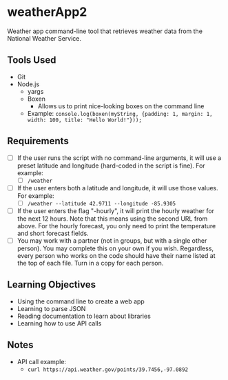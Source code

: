 # weatherApp2

Weather app command-line tool that retrieves weather data from the National Weather Service.

## Tools Used 
- Git
- Node.js
    - yargs 
    - Boxen
        - Allows us to print nice-looking boxes on the command line 
    - Example: `console.log(boxen(myString, {padding: 1, margin: 1, width: 100, title: "Hello World!"}));`

## Requirements
- [ ] If the user runs the script with no command-line arguments, it will use a preset latitude and longitude (hard-coded in the script is fine). For example:
    - [ ] `/weather`
- [ ] If the user enters both a latitude and longitude, it will use those values. For example:
    - [ ] `/weather --latitude 42.9711 --longitude -85.9305`
- [ ] If the user enters the flag "-hourly", it will print the hourly weather for the next 12 hours. Note that this means using the second URL from above. For the hourly forecast, you only need to print the temperature and short forecast fields.
- [ ] You may work with a partner (not in groups, but with a single other person). You may complete this on your own if you wish. Regardless, every person who works on the code should have their name listed at the top of each file. Turn in a copy for each person.

## Learning Objectives
- Using the command line to create a web app 
- Learning to parse JSON
- Reading documentation to learn about libraries 
- Learning how to use API calls

## Notes
- API call example:
    - `curl https://api.weather.gov/points/39.7456,-97.0892`
